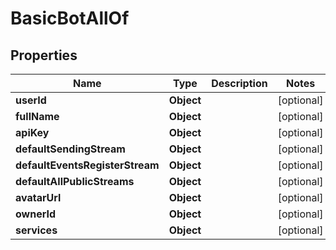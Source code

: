 

# BasicBotAllOf


## Properties

Name | Type | Description | Notes
------------ | ------------- | ------------- | -------------
**userId** | **Object** |  |  [optional]
**fullName** | **Object** |  |  [optional]
**apiKey** | **Object** |  |  [optional]
**defaultSendingStream** | **Object** |  |  [optional]
**defaultEventsRegisterStream** | **Object** |  |  [optional]
**defaultAllPublicStreams** | **Object** |  |  [optional]
**avatarUrl** | **Object** |  |  [optional]
**ownerId** | **Object** |  |  [optional]
**services** | **Object** |  |  [optional]



